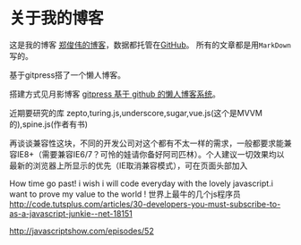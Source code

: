 关于我的博客
====

这是我的博客 [郑俊伟的博客](http://blog.zhengjunwei.com/)，数据都托管在[GitHub](https://github.com/)。
所有的文章都是用`MarkDown`写的。

基于gitpress搭了一个懒人博客。

搭建方式见月影博客 [gitpress 基于 github 的懒人博客系统](http://blog.silverna.org/~posts/gitpress/2013-11-17-gitpress.org%20%E5%9F%BA%E4%BA%8Egithub%E7%9A%84%E6%87%92%E4%BA%BA%E5%8D%9A%E5%AE%A2%E7%B3%BB%E7%BB%9F.md)。



近期要研究的库
zepto,turing.js,underscore,sugar,vue.js(这个是MVVM的),spine.js(作者有书)

再谈谈兼容性这块，不同的开发公司对这个都有不太一样的需求，一般都要求能兼容IE8+（需要兼容IE6/7？可怜的娃请你备好阿司匹林）。个人建议一切效果均以最新的浏览器上所显示的优先（IE取消兼容模式），可在页面头部加入<meta http-equiv="X-UA-Compatible" content="IE=edge,chrome=1">


How time go past! i wish i will code everyday with the lovely javascript.i want to prove my value to the world !
世界上最牛的几个js程序员
http://code.tutsplus.com/articles/30-developers-you-must-subscribe-to-as-a-javascript-junkie--net-18151


http://javascriptshow.com/episodes/52
